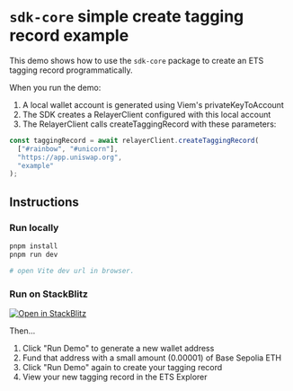 # `sdk-core` simple create tagging record example

This demo shows how to use the `sdk-core` package to create an ETS tagging record programmatically.

When you run the demo:

1. A local wallet account is generated using Viem's privateKeyToAccount
2. The SDK creates a RelayerClient configured with this local account
3. The RelayerClient calls createTaggingRecord with these parameters:

```typescript
const taggingRecord = await relayerClient.createTaggingRecord(
  ["#rainbow", "#unicorn"],
  "https://app.uniswap.org",
  "example"
);
```

## Instructions

### Run locally

```bash
pnpm install
pnpm run dev

# open Vite dev url in browser.
```

### Run on StackBlitz

[![Open in StackBlitz](https://developer.stackblitz.com/img/open_in_stackblitz.svg)](https://stackblitz.com/github/ethereum-tag-service/ets/tree/main/examples/sdk-core/create-tagging-record-local-account)

Then...

1. Click "Run Demo" to generate a new wallet address
2. Fund that address with a small amount (0.00001) of Base Sepolia ETH
3. Click "Run Demo" again to create your tagging record
4. View your new tagging record in the ETS Explorer
